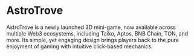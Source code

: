 # AstroTrove
AstroTrove is a newly launched 3D mini-game, now available across multiple Web3 ecosystems, including Taiko, Aptos, BNB Chain, TON, and more. Its simple, yet engaging design brings players back to the pure enjoyment of gaming with intuitive click-based mechanics. 
